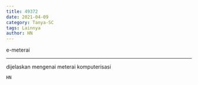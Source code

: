 ```yaml
---
title: 49372
date: 2021-04-09
category: Tanya-SC
tags: Lainnya
author: HN
---
```


e-meterai

---

dijelaskan mengenai meterai komputerisasi

`HN`

